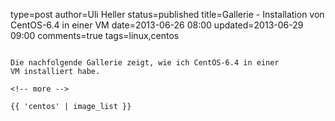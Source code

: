 type=post
author=Uli Heller
status=published
title=Gallerie - Installation von CentOS-6.4 in einer VM
date=2013-06-26 08:00
updated=2013-06-29 09:00
comments=true
tags=linux,centos
~~~~~~

Die nachfolgende Gallerie zeigt, wie ich CentOS-6.4 in einer
VM installiert habe.

<!-- more -->

{{ 'centos' | image_list }} 
